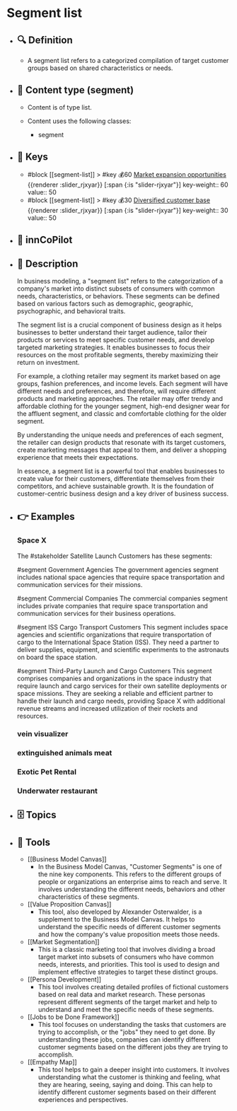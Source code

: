 # Segment list
- ## 🔍 Definition
  - A segment list refers to a categorized compilation of target customer groups based on shared characteristics or needs.
- ## 📰 Content type (segment)
  - Content is of type list.
  
  - Content uses the following classes:
    - segment

- ## 🔑 Keys
  - #block [[segment-list]] > #key 💰60 [Market expansion opportunities](https://xbokmd.github.io/plastilinn/#/docs/xBoK/sections/segment-list%2FMarket%20expansion%20opportunities) {{renderer :slider_rjxyar}} [:span {:is "slider-rjxyar"}] 
    key-weight:: 60
    value:: 50
  - #block [[segment-list]] > #key 💰30 [Diversified customer base](https://xbokmd.github.io/plastilinn/#/docs/xBoK/sections/segment-list%2FDiversified%20customer%20base) {{renderer :slider_rjxyar}} [:span {:is "slider-rjxyar"}] 
    key-weight:: 30
    value:: 50
- ## 🤖 innCoPilot
  
- ## 📖 Description
  In business modeling, a "segment list" refers to the categorization of a company's market into distinct subsets of consumers with common needs, characteristics, or behaviors. These segments can be defined based on various factors such as demographic, geographic, psychographic, and behavioral traits. 
  
  The segment list is a crucial component of business design as it helps businesses to better understand their target audience, tailor their products or services to meet specific customer needs, and develop targeted marketing strategies. It enables businesses to focus their resources on the most profitable segments, thereby maximizing their return on investment.
  
  For example, a clothing retailer may segment its market based on age groups, fashion preferences, and income levels. Each segment will have different needs and preferences, and therefore, will require different products and marketing approaches. The retailer may offer trendy and affordable clothing for the younger segment, high-end designer wear for the affluent segment, and classic and comfortable clothing for the older segment. 
  
  By understanding the unique needs and preferences of each segment, the retailer can design products that resonate with its target customers, create marketing messages that appeal to them, and deliver a shopping experience that meets their expectations. 
  
  In essence, a segment list is a powerful tool that enables businesses to create value for their customers, differentiate themselves from their competitors, and achieve sustainable growth. It is the foundation of customer-centric business design and a key driver of business success.
- ## 👉 Examples
  ### Space X
  The #stakeholder Satellite Launch Customers has these segments:
  
  #segment Government Agencies
  The government agencies segment includes national space agencies that require space transportation and communication services for their missions.
  
  #segment Commercial Companies
  The commercial companies segment includes private companies that require space transportation and communication services for their business operations.
  
  #segment ISS Cargo Transport Customers
   This segment includes space agencies and scientific organizations that require transportation of cargo to the International Space Station (ISS). They need a partner to deliver supplies, equipment, and scientific experiments to the astronauts on board the space station.
  
  #segment Third-Party Launch and Cargo Customers
  This segment comprises companies and organizations in the space industry that require launch and cargo services for their own satellite deployments or space missions. They are seeking a reliable and efficient partner to handle their launch and cargo needs, providing Space X with additional revenue streams and increased utilization of their rockets and resources.
  ### vein visualizer
  
  ### extinguished animals meat
  
  ### Exotic Pet Rental
  
  ### Underwater restaurant
  
- ## 🗄️ Topics
  
- ## 🧰 Tools
  - [[Business Model Canvas]]
    - In the Business Model Canvas, "Customer Segments" is one of the nine key components. This refers to the different groups of people or organizations an enterprise aims to reach and serve. It involves understanding the different needs, behaviors and other characteristics of these segments.
  - [[Value Proposition Canvas]]
    - This tool, also developed by Alexander Osterwalder, is a supplement to the Business Model Canvas. It helps to understand the specific needs of different customer segments and how the company's value proposition meets those needs.
  - [[Market Segmentation]]
    - This is a classic marketing tool that involves dividing a broad target market into subsets of consumers who have common needs, interests, and priorities. This tool is used to design and implement effective strategies to target these distinct groups.
  - [[Persona Development]]
    - This tool involves creating detailed profiles of fictional customers based on real data and market research. These personas represent different segments of the target market and help to understand and meet the specific needs of these segments.
  - [[Jobs to be Done Framework]]
    - This tool focuses on understanding the tasks that customers are trying to accomplish, or the "jobs" they need to get done. By understanding these jobs, companies can identify different customer segments based on the different jobs they are trying to accomplish.
  - [[Empathy Map]]
    - This tool helps to gain a deeper insight into customers. It involves understanding what the customer is thinking and feeling, what they are hearing, seeing, saying and doing. This can help to identify different customer segments based on their different experiences and perspectives.
